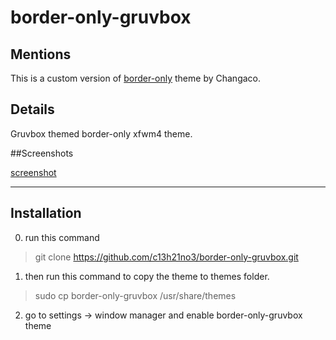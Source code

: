 # border-only-gruvbox

## Mentions

This is a custom version of [border-only](https://www.xfce-look.org/p/1016214/) theme by Changaco.

## Details

Gruvbox themed border-only xfwm4 theme.


##Screenshots

[screenshot](screenshot.png)

---

## Installation

0. run this command

> git clone https://github.com/c13h21no3/border-only-gruvbox.git

1. then run this command to copy the theme to themes folder.

> sudo cp border-only-gruvbox /usr/share/themes

2. go to settings -> window manager and enable border-only-gruvbox theme
